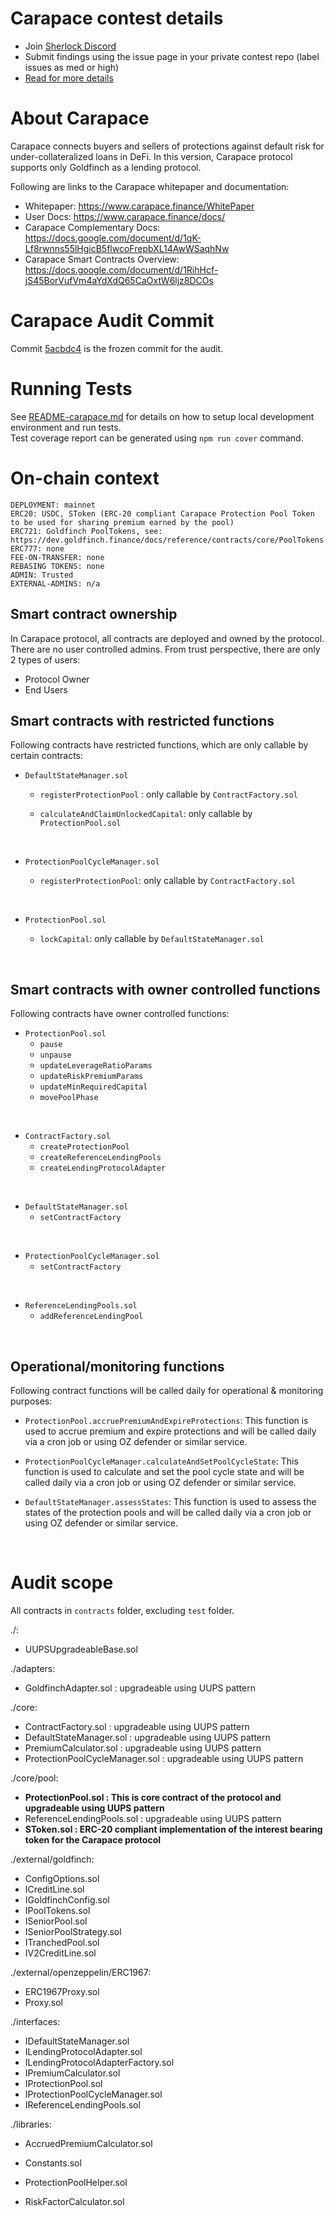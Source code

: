 # Carapace contest details

- Join [Sherlock Discord](https://discord.gg/MABEWyASkp)
- Submit findings using the issue page in your private contest repo (label issues as med or high)
- [Read for more details](https://docs.sherlock.xyz/audits/watsons)

# About Carapace

Carapace connects buyers and sellers of protections against default risk for under-collateralized loans in DeFi.
In this version, Carapace protocol supports only Goldfinch as a lending protocol.

Following are links to the Carapace whitepaper and documentation:

- Whitepaper: https://www.carapace.finance/WhitePaper
- User Docs: https://www.carapace.finance/docs/
- Carapace Complementary Docs: https://docs.google.com/document/d/1qK-Lf8rwnns55lHgicB5flwcoFrepbXL14AwWSaqhNw
- Carapace Smart Contracts Overview: https://docs.google.com/document/d/1RihHcf-jS45BorVufVm4aYdXdQ65CaOxtW6ljz8DCOs

# Carapace Audit Commit

Commit [5acbdc4](https://github.com/carapace-finance/credit-default-swaps-contracts/commit/5acbdc42d771d5fea080c10582c9a95c29814de4) is the frozen commit for the audit.

# Running Tests

See [README-carapace.md](README-carapace.md) for details on how to setup local development environment and run tests.
<br>
Test coverage report can be generated using `npm run cover` command.

# On-chain context

```
DEPLOYMENT: mainnet
ERC20: USDC, SToken (ERC-20 compliant Carapace Protection Pool Token to be used for sharing premium earned by the pool)
ERC721: Goldfinch PoolTokens, see: https://dev.goldfinch.finance/docs/reference/contracts/core/PoolTokens
ERC777: none
FEE-ON-TRANSFER: none
REBASING TOKENS: none
ADMIN: Trusted
EXTERNAL-ADMINS: n/a
```

## Smart contract ownership

In Carapace protocol, all contracts are deployed and owned by the protocol.
There are no user controlled admins. From trust perspective, there are only 2 types of users:

- Protocol Owner
- End Users

## Smart contracts with restricted functions

Following contracts have restricted functions, which are only callable by certain contracts:

- `DefaultStateManager.sol`

  - `registerProtectionPool` : only callable by `ContractFactory.sol`
  - `calculateAndClaimUnlockedCapital`: only callable by `ProtectionPool.sol`

    <br>

- `ProtectionPoolCycleManager.sol`

  - `registerProtectionPool`: only callable by `ContractFactory.sol`

    <br>

- `ProtectionPool.sol`

  - `lockCapital`: only callable by `DefaultStateManager.sol`

    <br>

## Smart contracts with owner controlled functions

Following contracts have owner controlled functions:

- `ProtectionPool.sol`
  - `pause`
  - `unpause`
  - `updateLeverageRatioParams`
  - `updateRiskPremiumParams`
  - `updateMinRequiredCapital`
  - `movePoolPhase`

<br>

- `ContractFactory.sol`
  - `createProtectionPool`
  - `createReferenceLendingPools`
  - `createLendingProtocolAdapter`

<br>

- `DefaultStateManager.sol`
  - `setContractFactory`

<br>

- `ProtectionPoolCycleManager.sol`
  - `setContractFactory`

<br>

- `ReferenceLendingPools.sol`
  - `addReferenceLendingPool`

<br>

## Operational/monitoring functions

Following contract functions will be called daily for operational & monitoring purposes:

- `ProtectionPool.accruePremiumAndExpireProtections`: This function is used to accrue premium and expire protections and will be called daily via a cron job or using OZ defender or similar service.

- `ProtectionPoolCycleManager.calculateAndSetPoolCycleState`: This function is used to calculate and set the pool cycle state and will be called daily via a cron job or using OZ defender or similar service.

- `DefaultStateManager.assessStates`: This function is used to assess the states of the protection pools and will be called daily via a cron job or using OZ defender or similar service.

<br>

# Audit scope

All contracts in `contracts` folder, excluding `test` folder.

./:

- UUPSUpgradeableBase.sol

./adapters:

- GoldfinchAdapter.sol : upgradeable using UUPS pattern

./core:

- ContractFactory.sol : upgradeable using UUPS pattern
- DefaultStateManager.sol : upgradeable using UUPS pattern
- PremiumCalculator.sol : upgradeable using UUPS pattern
- ProtectionPoolCycleManager.sol : upgradeable using UUPS pattern

./core/pool:

- **ProtectionPool.sol : This is core contract of the protocol and upgradeable using UUPS pattern**
- ReferenceLendingPools.sol : upgradeable using UUPS pattern
- **SToken.sol : ERC-20 compliant implementation of the interest bearing token for the Carapace protocol**

./external/goldfinch:

- ConfigOptions.sol
- ICreditLine.sol
- IGoldfinchConfig.sol
- IPoolTokens.sol
- ISeniorPool.sol
- ISeniorPoolStrategy.sol
- ITranchedPool.sol
- IV2CreditLine.sol

./external/openzeppelin/ERC1967:

- ERC1967Proxy.sol
- Proxy.sol

./interfaces:

- IDefaultStateManager.sol
- ILendingProtocolAdapter.sol
- ILendingProtocolAdapterFactory.sol
- IPremiumCalculator.sol
- IProtectionPool.sol
- IProtectionPoolCycleManager.sol
- IReferenceLendingPools.sol

./libraries:

- AccruedPremiumCalculator.sol
- Constants.sol
- ProtectionPoolHelper.sol
- RiskFactorCalculator.sol

  <br>
